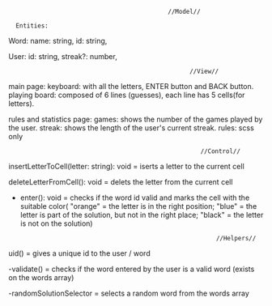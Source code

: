                                                 //Model//

      Entities:
   
  Word: 
      name: string, 
      id: string,


   User:
      id: string,
      streak?: number,
  


                                                      //View//

main page:
   keyboard: with all the letters, ENTER button and BACK button.
   playing board: composed of 6 lines (guesses), each line has 5 cells(for letters).

rules and statistics page:
   games: shows the number of the games played by the user.
   streak: shows the length of the user's current streak.
   rules: scss only



                                                         //Control//

insertLetterToCell(letter: string): void = iserts a letter to the current cell

deleteLetterFromCell(): void  = delets the letter from the current cell

- enter(): void = checks if the word id valid and marks the cell with the suitable color(
   "orange" = the letter is in the right position;
   "blue" = the letter is part of the solution, but not in the right place;
   "black" = the letter is not on the solution)


 


                                                            //Helpers//

uid() = gives a unique id to the  user / word

-validate() = checks if the word entered by the user is a valid word (exists on the words array)

-randomSolutionSelector = selects a random word from the words array
